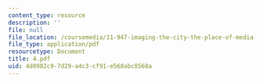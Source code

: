 ```yaml
---
content_type: resource
description: ''
file: null
file_location: /coursemedia/11-947-imaging-the-city-the-place-of-media-in-city-design-and-development-fall-1998/4d0982c97d29a4c3cf91e568abc8568a_4.pdf
file_type: application/pdf
resourcetype: Document
title: 4.pdf
uid: 4d0982c9-7d29-a4c3-cf91-e568abc8568a
---
```

